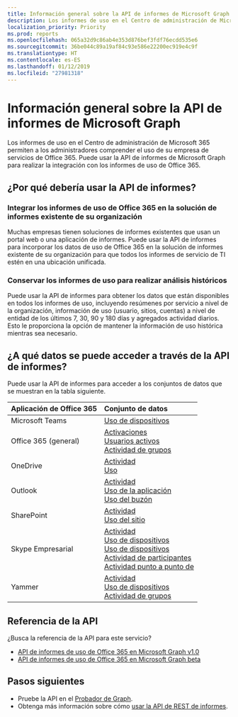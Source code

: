 ```yaml
---
title: Información general sobre la API de informes de Microsoft Graph
description: Los informes de uso en el Centro de administración de Microsoft 365 permiten a los administradores comprender el uso de su empresa de servicios de Office 365. Puede usar la API de informes de Microsoft Graph para realizar la integración con los informes de uso de Office 365.
localization_priority: Priority
ms.prod: reports
ms.openlocfilehash: 065a32d9c86ab4e353d876bef3fdf76ecdd535e6
ms.sourcegitcommit: 36be044c89a19af84c93e586e22200ec919e4c9f
ms.translationtype: HT
ms.contentlocale: es-ES
ms.lasthandoff: 01/12/2019
ms.locfileid: "27981318"
---
```

# <a name="microsoft-graph-reports-api-overview"></a>Información general sobre la API de informes de Microsoft Graph

Los informes de uso en el Centro de administración de Microsoft 365 permiten a los administradores comprender el uso de su empresa de servicios de Office 365. Puede usar la API de informes de Microsoft Graph para realizar la integración con los informes de uso de Office 365.

## <a name="why-use-the-reports-api"></a>¿Por qué debería usar la API de informes?

### <a name="integrate-office-365-usage-reporting-into-your-organizations-existing-reporting-solution"></a>Integrar los informes de uso de Office 365 en la solución de informes existente de su organización
Muchas empresas tienen soluciones de informes existentes que usan un portal web o una aplicación de informes. Puede usar la API de informes para incorporar los datos de uso de Office 365 en la solución de informes existente de su organización para que todos los informes de servicio de TI estén en una ubicación unificada.  

### <a name="retain-usage-reports-for-historical-analysis"></a>Conservar los informes de uso para realizar análisis históricos
Puede usar la API de informes para obtener los datos que están disponibles en todos los informes de uso, incluyendo resúmenes por servicio a nivel de la organización, información de uso (usuario, sitios, cuentas) a nivel de entidad de los últimos 7, 30, 90 y 180 días y agregados actividad diarios. Esto le proporciona la opción de mantener la información de uso histórica mientras sea necesario.

## <a name="what-data-can-i-access-by-using-the-reports-api"></a>¿A qué datos se puede acceder a través de la API de informes?

Puede usar la API de informes para acceder a los conjuntos de datos que se muestran en la tabla siguiente.

|Aplicación de Office 365|Conjunto de datos|
|:--------|:--------|
|Microsoft Teams|[Uso de dispositivos](/graph/api/resources/microsoft-teams-device-usage-reports?view=graph-rest-1.0)<br/>|[Actividad de usuario](/graph/api/resources/microsoft-teams-user-activity-reports?view=graph-rest-1.0)|
|Office 365 (general) |[Activaciones](/graph/api/resources/office-365-activations-reports?view=graph-rest-1.0)<br/>[Usuarios activos](/graph/api/resources/office-365-active-users-reports?view=graph-rest-1.0)<br/>[Actividad de grupos](/graph/api/resources/office-365-groups-activity-reports?view=graph-rest-1.0)|
|OneDrive |[Actividad](/graph/api/resources/onedrive-activity-reports?view=graph-rest-1.0)<br/>[Uso](/graph/api/resources/onedrive-usage-reports?view=graph-rest-1.0)|
|Outlook|[Actividad](/graph/api/resources/email-activity-reports?view=graph-rest-1.0)<br/>[Uso de la aplicación](/graph/api/resources/email-app-usage-reports?view=graph-rest-1.0)<br/>[Uso del buzón](/graph/api/resources/mailbox-usage-reports?view=graph-rest-1.0)|
|SharePoint |[Actividad](/graph/api/resources/sharepoint-activity-reports?view=graph-rest-1.0)<br/>[Uso del sitio](/graph/api/resources/sharepoint-site-usage-reports?view=graph-rest-1.0)|
|Skype Empresarial |[Actividad](/graph/api/resources/skype-for-business-activity-reports?view=graph-rest-1.0)<br/>[Uso de dispositivos](/graph/api/resources/skype-for-business-device-usage-reports?view=graph-rest-1.0)<br/>[Uso de dispositivos](/graph/api/resources/skype-for-business-device-usage-reports?view=graph-rest-1.0)<br/>[Actividad de participantes](/graph/api/resources/skype-for-business-participant-activity-reports?view=graph-rest-1.0)<br/>[Actividad punto a punto de](/graph/api/resources/skype-for-business-peer-to-peer-activity?view=graph-rest-1.0)|
|Yammer |[Actividad](/graph/api/resources/yammer-activity-reports?view=graph-rest-1.0)<br/>[Uso de dispositivos](/graph/api/resources/yammer-device-usage-reports?view=graph-rest-1.0)<br/>[Actividad de grupos](/graph/api/resources/yammer-groups-activity-reports?view=graph-rest-1.0)|

## <a name="api-reference"></a>Referencia de la API
¿Busca la referencia de la API para este servicio?

- [API de informes de uso de Office 365 en Microsoft Graph v1.0](/graph/api/resources/report?view=graph-rest-1.0)
- [API de informes de uso de Office 365 en Microsoft Graph beta](/graph/api/resources/report?view=graph-rest-beta)

## <a name="next-steps"></a>Pasos siguientes

* Pruebe la API en el [Probador de Graph](https://developer.microsoft.com/graph/graph-explorer).
* Obtenga más información sobre cómo [usar la API de REST de informes](/graph/api/resources/report?view=graph-rest-1.0).
